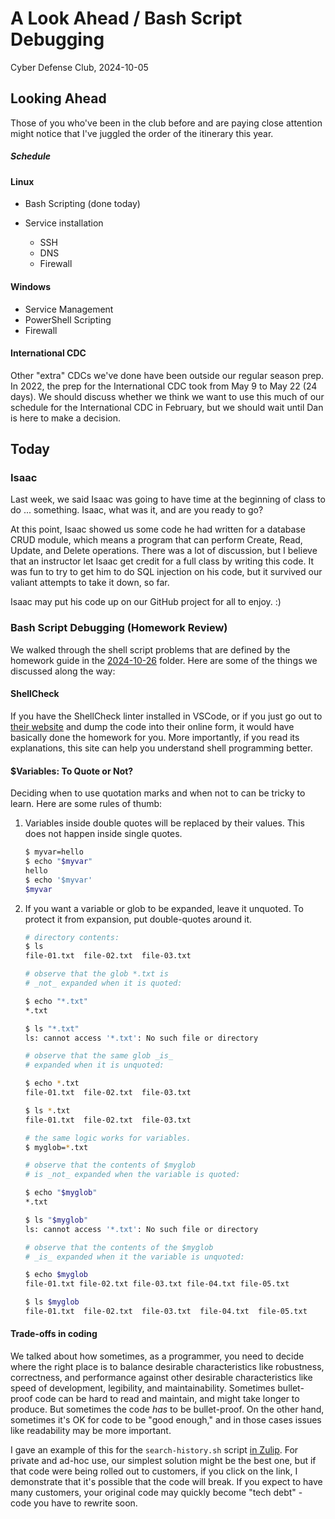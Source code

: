 # A Look Ahead / Bash Script Debugging

Cyber Defense Club, 2024-10-05

## Looking Ahead

Those of you who've been in the club before and are paying close attention might notice that I've juggled the order of the itinerary this year.

##### Schedule

#### Linux

* Bash Scripting (done today)
* Service installation

  * SSH
  * DNS
  * Firewall

#### Windows

* Service Management
* PowerShell Scripting
* Firewall

#### International CDC

Other "extra" CDCs we've done have been outside our regular season prep. In 2022, the prep for the International CDC took from May 9 to May 22 (24 days). We should discuss whether we think we want to use this much of our schedule for the International CDC in February, but we should wait until Dan is here to make a decision.

## Today

### Isaac

Last week, we said Isaac was going to have time at the beginning of class to do ... something. Isaac, what was it, and are you ready to go?

At this point, Isaac showed us some code he had written for a database CRUD module, which means a program that can perform Create, Read, Update, and Delete operations. There was a lot of discussion, but I believe that an instructor let Isaac get credit for a full class by writing this code. It was fun to try to get him to do SQL injection on his code, but it survived our valiant attempts to take it down, so far.

Isaac may put his code up on our GitHub project for all to enjoy. :)

### Bash Script Debugging (Homework Review)

We walked through the shell script problems that are defined by the homework guide in the [2024-10-26](../2024-10-26) folder. Here are some of the things we discussed along the way:

#### ShellCheck

If you have the ShellCheck linter installed in VSCode, or if you just go out to [their website](https://shellcheck.net) and dump the code into their online form, it would have basically done the homework for you. More importantly, if you read its explanations, this site can help you understand shell programming better. 

#### $Variables: To Quote or Not?

Deciding when to use quotation marks and when not to can be tricky to learn. Here are some rules of thumb:

1. Variables inside double quotes will be replaced by their values. This does not happen inside single quotes.

    ```bash
    $ myvar=hello
    $ echo "$myvar"
    hello
    $ echo '$myvar'
    $myvar
    ```

2. If you want a variable or glob to be expanded, leave it unquoted. To protect it from expansion, put double-quotes around it.

    ```bash
    # directory contents:
    $ ls
    file-01.txt  file-02.txt  file-03.txt
    
    # observe that the glob *.txt is
    # _not_ expanded when it is quoted:

    $ echo "*.txt"
    *.txt

    $ ls "*.txt"
    ls: cannot access '*.txt': No such file or directory

    # observe that the same glob _is_
    # expanded when it is unquoted:

    $ echo *.txt
    file-01.txt  file-02.txt  file-03.txt

    $ ls *.txt
    file-01.txt  file-02.txt  file-03.txt
    
    # the same logic works for variables.     
    $ myglob=*.txt

    # observe that the contents of $myglob 
    # is _not_ expanded when the variable is quoted:

    $ echo "$myglob"
    *.txt
    
    $ ls "$myglob"
    ls: cannot access '*.txt': No such file or directory

    # observe that the contents of the $myglob
    # _is_ expanded when it the variable is unquoted:

    $ echo $myglob
    file-01.txt file-02.txt file-03.txt file-04.txt file-05.txt
    
    $ ls $myglob
    file-01.txt  file-02.txt  file-03.txt  file-04.txt  file-05.txt
    

#### Trade-offs in coding

We talked about how sometimes, as a programmer, you need to decide where the right place is to balance desirable characteristics like robustness, correctness, and performance against other desirable characteristics like speed of development, legibility, and maintainability. Sometimes bullet-proof code can be hard to read and maintain, and might take longer to produce. But sometimes the code _has_ to be bullet-proof. On the other hand, sometimes it's OK for code to be "good enough," and in those cases issues like readability may be more important.

I gave an example of this for the `search-history.sh` script [in Zulip](https://cyberdefense.zulipchat.com/#narrow/channel/406656-random/topic/random.20tech/near/480349628). For private and ad-hoc use, our simplest solution might be the best one, but if that code were being rolled out to customers, if you click on the link, I demonstrate that it's possible that the code will break. If you expect to have many customers, your original code may quickly become "tech debt" - code you have to rewrite soon.
